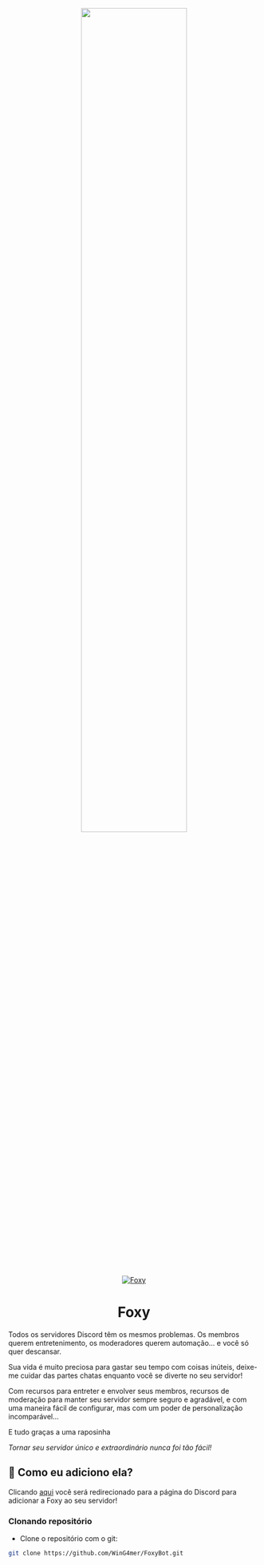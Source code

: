 
<p align="center">
<img width="65%" src="https://cdn.discordapp.com/avatars/762395332863852555/236faa60621cccc3b02aafae5709a053.png?size=1024">
<br>
    
<a href="https://top.gg/bot/737044809650274325">
    <img src="https://top.gg/api/widget/737044809650274325.svg" alt="Foxy" />
</a>
<h1 align="center">Foxy</h1>


Todos os servidores Discord têm os mesmos problemas. Os membros querem entretenimento, os moderadores querem automação... e você só quer descansar.

Sua vida é muito preciosa para gastar seu tempo com coisas inúteis, deixe-me cuidar das partes chatas enquanto você se diverte no seu servidor!

Com recursos para entreter e envolver seus membros, recursos de moderação para manter seu servidor sempre seguro e agradável, e com uma maneira fácil de configurar, mas com um poder de personalização incomparável...

E tudo graças a uma raposinha

_Tornar seu servidor único e extraordinário nunca foi tão fácil!_

## 🤔 Como eu adiciono ela?
Clicando <a href="https://discord.com/api/oauth2/authorize?client_id=737044809650274325&permissions=8&scope=bot">aqui</a> você será redirecionado para a página do Discord para adicionar a Foxy ao seu servidor!


### Clonando repositório
* Clone o repositório com o git:
```bash
git clone https://github.com/WinG4mer/FoxyBot.git
```


